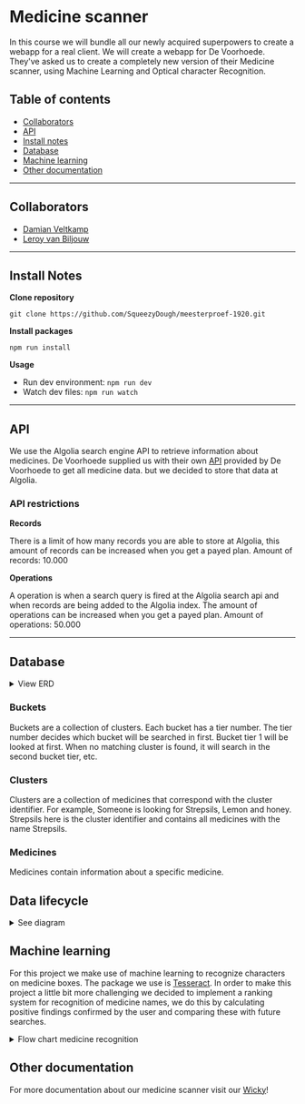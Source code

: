 # Medicine scanner
In this course we will bundle all our newly acquired superpowers to create a webapp for a real client. We will create a webapp for De Voorhoede. They've asked us to create a completely new version of their Medicine scanner, using Machine Learning and Optical character Recognition.

## Table of contents
- [Collaborators](#collaborators)
- [API](#api)
- [Install notes](#install)
- [Database](#database)
- [Machine learning](#machine-learning)
- [Other documentation](#docs)

------

<a name="collaborators">

## Collaborators
- [Damian Veltkamp](https://github.com/damian1997/meesterproef-1920)
- [Leroy van Biljouw](https://github.com/SqueezyDough/meesterproef-1920)

------

<a name="install">

## Install Notes

__Clone repository__

`git clone https://github.com/SqueezyDough/meesterproef-1920.git`

__Install packages__

`npm run install`

__Usage__

- Run dev environment: `npm run dev`
- Watch dev files: `npm run watch`

------

## API
We use the Algolia search engine API to retrieve information about medicines. De Voorhoede supplied us with their own [API](https://hva-cmd-meesterproef-ai.now.sh/medicines) provided by De Voorhoede to get all medicine data.
 but we decided to store that data at Algolia.

### API restrictions

__Records__

There is a limit of how many records you are able to store at Algolia, this amount of records can be increased when you get a payed plan.
Amount of records: 10.000

__Operations__

A operation is when a search query is fired at the Algolia search api and when records are being added to the Algolia index. The amount of operations can be increased when you get a payed plan.
Amount of operations: 50.000

------

<a name="database">
  
## Database

<details>
  <summary>View ERD</summary>
    
  ![erd](https://user-images.githubusercontent.com/33430653/84755393-e8f2da00-afc1-11ea-9d3c-8971211958a6.png)
</details>

### Buckets
Buckets are a collection of clusters. Each bucket has a tier number. The tier number decides which bucket will be searched in first. Bucket tier 1 will be looked at first. When no matching cluster is found, it will search in the second bucket tier, etc.

### Clusters
Clusters are a collection of medicines that correspond with the cluster identifier. For example, Someone is looking for Strepsils, Lemon and honey. Strepsils here is the cluster identifier and contains all medicines with the name Strepsils. 

### Medicines
Medicines contain information about a specific medicine.

<a name="ml">
	
## Data lifecycle
<details>
  <summary>See diagram</summary	
	  
  ![meds_dlc](https://user-images.githubusercontent.com/33430653/84509290-c57b1700-acc3-11ea-8bc8-447721836c55.png)
</details>

  
## Machine learning
For this project we make use of machine learning to recognize characters on medicine boxes. The package we use is [Tesseract](https://www.npmjs.com/package/node-tesseract-ocr).
In order to make this project a little bit more challenging we decided to implement a ranking system for recognition of medicine names, we do this by calculating positive findings confirmed by the user
and comparing these with future searches.

<details>
<summary>Flow chart medicine recognition</summary>
Recognition flow start

![flowchart-starting-point](https://user-images.githubusercontent.com/19706066/84509505-168b0b00-acc4-11ea-845d-e329c5fa652c.jpg)

------

Recognizing medicine name flow

![recognise-medicin-name](https://user-images.githubusercontent.com/19706066/84509479-0d01a300-acc4-11ea-867a-c1793f124f07.jpg)

------

Recognizing RVG code flow

![recognize-registration-nmbr](https://user-images.githubusercontent.com/19706066/84509482-0f63fd00-acc4-11ea-9c58-63412d3bb25f.jpg)

------

Find matching clusters flow

![find-matching-clusers](https://user-images.githubusercontent.com/19706066/84509492-1428b100-acc4-11ea-86d2-410d7b439ed6.jpg)
</details>

<a name="docs">
  
## Other documentation
For more documentation about our medicine scanner visit our [Wicky](https://github.com/SqueezyDough/meesterproef-1920/wiki)!
